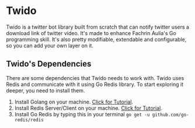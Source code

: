 # Twido
Twido is a twitter bot library built from scratch that can notify twitter users a download link of twitter video. It's made to enhance Fachrin Aulia's Go programming skill. It's also pretty modifiable, extendable and configurable, so you can add your own layer on it.

## **Twido's Dependencies**
There are some dependencies that Twido needs to work with. Twido uses Redis and communicate with it using Go Redis library. To start exploring it deeper, you need to install them.

 1. Install Golang on your machine. [Click for Tutorial](https://golang.org/doc/install).
 2. Install Redis Server/Client on your machine. [Click for Tutorial](https://www.digitalocean.com/community/tutorials/how-to-install-and-secure-redis-on-ubuntu-18-04).
 3. Install Go Redis by typing this in your terminal ``go get -u github.com/go-redis/redis``
